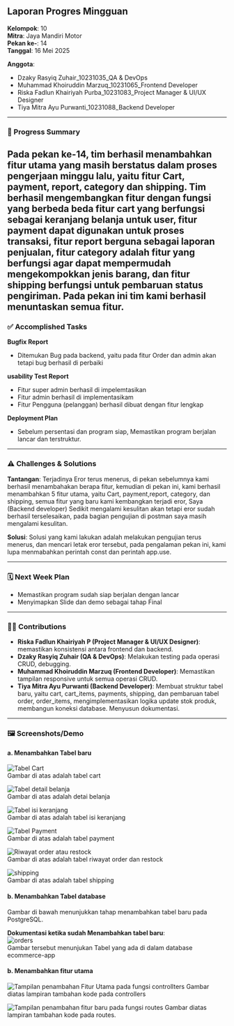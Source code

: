 ## **Laporan Progres Mingguan**

**Kelompok**: 10  
**Mitra**: Jaya Mandiri Motor  
**Pekan ke-**: 14  
**Tanggal**: 16 Mei 2025  

**Anggota**:
- Dzaky Rasyiq Zuhair_10231035_QA & DevOps  
- Muhammad Khoiruddin Marzuq_10231065_Frontend Developer  
- Riska Fadlun Khairiyah Purba_10231083_Project Manager & UI/UX Designer  
- Tiya Mitra Ayu Purwanti_10231088_Backend Developer 

---

### **📌 Progress Summary**

Pada pekan ke-14, tim berhasil menambahkan fitur utama yang masih berstatus dalam proses pengerjaan minggu lalu, yaitu fitur Cart, payment, report, category dan shipping. Tim berhasil mengembangkan fitur dengan fungsi yang berbeda beda fitur cart yang berfungsi sebagai keranjang belanja untuk user, fitur payment dapat digunakan untuk proses transaksi, fitur report berguna sebagai laporan penjualan, fitur category adalah fitur yang berfungsi agar dapat mempermudah mengekompokkan jenis barang, dan fitur shipping berfungsi untuk pembaruan status pengiriman. Pada pekan ini tim kami berhasil menuntaskan semua fitur.
---

### **✅ Accomplished Tasks**

**Bugfix Report**  
- Ditemukan Bug pada backend, yaitu pada fitur Order dan admin akan tetapi bug berhasil di perbaiki

**usability Test Report**  
- Fitur super admin berhasil di impelemtasikan
- Fitur admin berhasil di implementasikam
- Fitur Pengguna (pelanggan) berhasil dibuat dengan fitur lengkap

**Deployment Plan**  
- Sebelum persentasi dan program siap, Memastikan program berjalan lancar dan terstruktur. 


---

### **⚠️ Challenges & Solutions**

**Tantangan**: Terjadinya Eror terus menerus, di pekan sebelumnya kami berhasil menambahakan berapa fitur, kemudian di pekan ini, kami berhasil menambahkan 5 fitur utama, yaitu Cart, payment,report, category, dan shipping, semua fitur yang baru kami kembangkan terjadi eror, Saya (Backend developer) Sedikit mengalami kesulitan akan tetapi eror sudah berhasil terselesaikan, pada bagian pengujian di postman saya masih mengalami kesulitan.

**Solusi**: Solusi yang kami lakukan adalah melakukan pengujian terus menerus, dan mencari letak eror tersebut, pada pengalaman pekan ini, kami lupa menmabahkan perintah const dan perintah app.use.

---

### **🗓️ Next Week Plan**

- Memastikan program sudah siap berjalan dengan lancar
- Menyimapkan Slide dan demo sebagai tahap Final 

---

### **🙋‍♀️ Contributions**

- **Riska Fadlun Khairiyah P (Project Manager & UI/UX Designer)**: memastikan konsistensi antara frontend dan backend. 
- **Dzaky Rasyiq Zuhair (QA & DevOps)**: Melakukan testing pada operasi CRUD, debugging. 
- **Muhammad Khoiruddin Marzuq (Frontend Developer)**: Memastikan tampilan responsive untuk semua operasi CRUD.
- **Tiya Mitra Ayu Purwanti (Backend Developer)**: Membuat struktur tabel baru, yaitu cart, cart_items, payments, shipping, dan pembaruan tabel order, order_items, mengimplementasikan logika update stok produk, membangun koneksi database. Menyusun dokumentasi.

---

### **🖼️ Screenshots/Demo**

#### a. Menambahkan Tabel baru
![Tabel Cart](image-24.png)  
Gambar di atas adalah tabel cart

![Tabel detail belanja](image-25.png)  
Gambar di atas adalah detai belanja

![Tabel isi keranjang](image-29.png)  
Gambar di atas adalah tabel isi keranjang

![Tabel Payment](image-26.png)  
Gambar di atas adalah tabel payment

![Riwayat order atau restock](image-27.png)  
Gambar di atas adalah tabel riwayat order dan restock

![shipping](image-28.png)  
Gambar di atas adalah tabel shipping

#### b. Menambahkan Tabel database
Gambar di bawah menunjukkan tahap menambahkan tabel baru pada  PostgreSQL.  

**Dokumentasi ketika sudah Menambahkan tabel baru**:  
![orders](image-21.png)  
Gambar tersebut menunjukan Tabel yang ada di dalam database ecommerce-app

#### b. Menambahkan fitur utama
![Tampilan penambahan Fitur Utama pada fungsi controllters](image-22.png)
Gambar diatas lampiran tambahan kode pada controllers

![Tampilan penambahan fitur baru pada fungsi routes](image-23.png)
Gambar diatas lampiran tambahan kode pada routes. 


